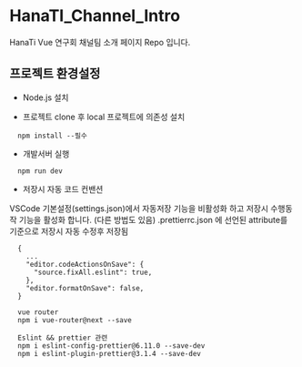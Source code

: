 # HanaTI_Channel_Intro
HanaTi Vue 연구회 채널팀 소개 페이지 Repo 입니다. 

## 프로젝트 환경설정

- Node.js 설치

- 프로젝트 clone 후 local 프로젝트에 의존성 설치

```
  npm install --필수

```

- 개발서버 실행

```
  npm run dev

```

- 저장시 자동 코드 컨밴션

VSCode 기본설정(settings.json)에서 자동저장 기능을 비활성화 하고 저장시 수행동작 기능을 활성화 합니다.
(다른 방법도 있음)
.prettierrc.json 에 선언된 attribute를 기준으로 저장시 자동 수정후 저장됨
```
  {
    ...
    "editor.codeActionsOnSave": {
      "source.fixAll.eslint": true,
    },
    "editor.formatOnSave": false,
  }
```



```
  vue router
  npm i vue-router@next --save

  Eslint && prettier 관련
  npm i eslint-config-prettier@6.11.0 --save-dev
  npm i eslint-plugin-prettier@3.1.4 --save-dev

  
```